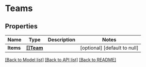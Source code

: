 # Teams

## Properties
Name | Type | Description | Notes
------------ | ------------- | ------------- | -------------
**Items** | [**[]Team**](Team.md) |  | [optional] [default to null]

[[Back to Model list]](../README.md#documentation-for-models) [[Back to API list]](../README.md#documentation-for-api-endpoints) [[Back to README]](../README.md)


